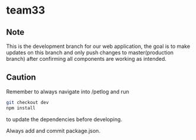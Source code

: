 # team33

## Note
This is the development branch for our web application, the goal is to make updates on this branch and only push changes to master(production branch) after confirming all components are working as intended.

## Caution
Remember to always navigate into /petlog and run 
```bash
git checkout dev
npm install
```
to update the dependencies before developing.

Always add and commit package.json.
